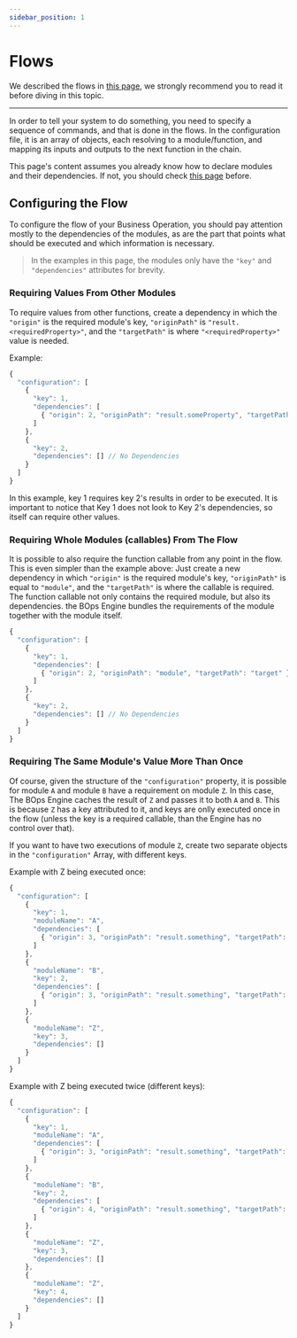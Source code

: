 ```yaml
---
sidebar_position: 1
---
```


# Flows
We described the flows in [this page](../../../architecture/flows), we strongly recommend you to read it before diving in this topic.

---

In order to tell your system to do something, you need to specify a sequence of commands, and that is done in the flows. In the configuration file, it is an array of objects, each resolving to a module/function, and mapping its inputs and outputs to the next function in the chain.

This page's content assumes you already know how to declare modules and their dependencies. If not, you should check [this page](../bops-configuration) before.

## Configuring the Flow
To configure the flow of your Business Operation, you should pay attention mostly to the dependencies of the modules, as are the part that points what should be executed and which information is necessary.

> In the examples in this page, the modules only have the `"key"` and `"dependencies"` attributes for brevity.

### Requiring Values From Other Modules
To require values from other functions, create a dependency in which the `"origin"` is the required module's key, `"originPath"` is `"result.<requiredProperty>"`, and the `"targetPath"` is where `"<requiredProperty>"` value is needed.

Example:
```javascript
{
  "configuration": [
    {
      "key": 1,
      "dependencies": [
        { "origin": 2, "originPath": "result.someProperty", "targetPath": "target" }
      ]
    },
    {
      "key": 2,
      "dependencies": [] // No Dependencies
    }
  ]
}
```
In this example, key 1 requires key 2's results in order to be executed. It is important to notice that Key 1 does not look to Key 2's dependencies, so itself can require other values.

### Requiring Whole Modules (callables) From The Flow
It is possible to also require the function callable from any point in the flow. This is even simpler than the example above: Just create a new dependency in which `"origin"` is the required module's key, `"originPath"` is equal to `"module"`, and the `"targetPath"` is where the callable is required. The function callable not only contains the required module, but also its dependencies. the BOps Engine bundles the requirements of the module together with the module itself.

```javascript
{
  "configuration": [
    {
      "key": 1,
      "dependencies": [
        { "origin": 2, "originPath": "module", "targetPath": "target" }
      ]
    },
    {
      "key": 2,
      "dependencies": [] // No Dependencies
    }
  ]
}
```

### Requiring The Same Module's Value More Than Once
Of course, given the structure of the `"configuration"` property, it is possible for module `A` and module `B` have a requirement on module `Z`. In this case, The BOps Engine caches the result of `Z` and passes it to both `A` and `B`. This is because `Z` has a key attributed to it, and keys are onlly executed once in the flow (unless the key is a required callable, than the Engine has no control over that).

If you want to have two executions of module `Z`, create two separate objects in the `"configuration"` Array, with different keys.

Example with Z being executed once:
```javascript
{
  "configuration": [
    {
      "key": 1,
      "moduleName": "A",
      "dependencies": [
        { "origin": 3, "originPath": "result.something", "targetPath": "target" }
      ]
    },
    {
      "moduleName": "B",
      "key": 2,
      "dependencies": [
        { "origin": 3, "originPath": "result.something", "targetPath": "target" }
      ]
    },
    {
      "moduleName": "Z",
      "key": 3,
      "dependencies": []
    }
  ]
}
```

Example with Z being executed twice (different keys): 
```javascript
{
  "configuration": [
    {
      "key": 1,
      "moduleName": "A",
      "dependencies": [
        { "origin": 3, "originPath": "result.something", "targetPath": "target" }
      ]
    },
    {
      "moduleName": "B",
      "key": 2,
      "dependencies": [
        { "origin": 4, "originPath": "result.something", "targetPath": "target" }
      ]
    },
    {
      "moduleName": "Z",
      "key": 3,
      "dependencies": []
    },
    {
      "moduleName": "Z",
      "key": 4,
      "dependencies": []
    }
  ]
}
```